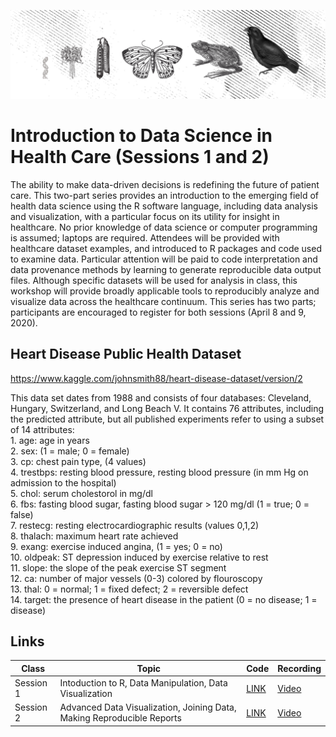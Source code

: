
<!-- README.md is generated from README.Rmd. Please edit that file -->

![tidybiology](README_files/figure-gfm/tidybiology_channel_art.png)

<!-- badges: start -->

<!-- badges: end -->

# Introduction to Data Science in Health Care (Sessions 1 and 2)

The ability to make data-driven decisions is redefining the future of
patient care. This two-part series provides an introduction to the
emerging field of health data science using the R software language,
including data analysis and visualization, with a particular focus on
its utility for insight in healthcare. No prior knowledge of data
science or computer programming is assumed; laptops are required.
Attendees will be provided with healthcare dataset examples, and
introduced to R packages and code used to examine data. Particular
attention will be paid to code interpretation and data provenance
methods by learning to generate reproducible data output files. Although
specific datasets will be used for analysis in class, this workshop will
provide broadly applicable tools to reproducibly analyze and visualize
data across the healthcare continuum. This series has two parts;
participants are encouraged to register for both sessions (April 8 and
9, 2020).

## Heart Disease Public Health Dataset

<https://www.kaggle.com/johnsmith88/heart-disease-dataset/version/2>

This data set dates from 1988 and consists of four databases: Cleveland,
Hungary, Switzerland, and Long Beach V. It contains 76 attributes,
including the predicted attribute, but all published experiments refer
to using a subset of 14 attributes:  
1\. age: age in years  
2\. sex: (1 = male; 0 = female)  
3\. cp: chest pain type, (4 values)  
4\. trestbps: resting blood pressure, resting blood pressure (in mm Hg
on admission to the hospital)  
5\. chol: serum cholestorol in mg/dl  
6\. fbs: fasting blood sugar, fasting blood sugar \> 120 mg/dl (1 =
true; 0 = false)  
7\. restecg: resting electrocardiographic results (values 0,1,2)  
8\. thalach: maximum heart rate achieved  
9\. exang: exercise induced angina, (1 = yes; 0 = no)  
10\. oldpeak: ST depression induced by exercise relative to rest  
11\. slope: the slope of the peak exercise ST segment  
12\. ca: number of major vessels (0-3) colored by flouroscopy  
13\. thal: 0 = normal; 1 = fixed defect; 2 = reversible defect  
14\. target: the presence of heart disease in the patient (0 = no
disease; 1 = disease)

## Links

| Class     | Topic                                                                  | Code          | Recording |
| --------- | ---------------------------------------------------------------------- | ------------- | --------- |
| Session 1 | Intoduction to R, Data Manipulation, Data Visualization                | [LINK](code/) | [Video]() |
| Session 2 | Advanced Data Visualization, Joining Data, Making Reproducible Reports | [LINK](code/) | [Video]() |
